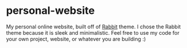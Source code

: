 # personal-website
My personal online website, built off of [Rabbit](https://themewagon.com/themes/free-bootstrap-personal-portfolio-template/ "Themewagon Rabbit Theme") theme.
I chose the Rabbit theme because it is sleek and minimalistic. Feel free to use my code for your own project, website, or whatever you are building :)

